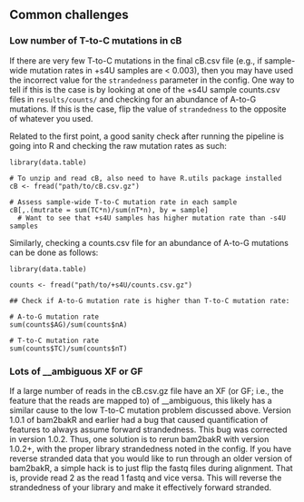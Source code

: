 ## Common challenges

### Low number of T-to-C mutations in cB
If there are very few T-to-C mutations in the final cB.csv file (e.g., if sample-wide mutation rates in +s4U samples are < 0.003), then you may have used the incorrect value for the `strandedness` parameter in the config. One way to tell if this is the case is by looking at one of the +s4U sample counts.csv files in `results/counts/` and checking for an abundance of A-to-G mutations. If this is the case, flip the value of `strandedness` to the opposite of whatever you used.

Related to the first point, a good sanity check after running the pipeline is going into R and checking the raw mutation rates as such:

```
library(data.table)

# To unzip and read cB, also need to have R.utils package installed
cB <- fread("path/to/cB.csv.gz")

# Assess sample-wide T-to-C mutation rate in each sample
cB[,.(mutrate = sum(TC*n)/sum(nT*n), by = sample]
  # Want to see that +s4U samples has higher mutation rate than -s4U samples
```

Similarly, checking a counts.csv file for an abundance of A-to-G mutations can be done as follows:

```
library(data.table)

counts <- fread("path/to/+s4U/counts.csv.gz")

## Check if A-to-G mutation rate is higher than T-to-C mutation rate:

# A-to-G mutation rate
sum(counts$AG)/sum(counts$nA)

# T-to-C mutation rate
sum(counts$TC)/sum(counts$nT)
```

### Lots of __ambiguous XF or GF

If a large number of reads in the cB.csv.gz file have an XF (or GF; i.e., the feature that the reads are mapped to) of __ambiguous, this likely has a similar cause to the low T-to-C mutation problem discussed above. Version 1.0.1 of bam2bakR and earlier had a bug that caused quantification of features to always assume forward strandedness. This bug was corrected in version 1.0.2. Thus, one solution is to rerun bam2bakR with version 1.0.2+, with the proper library strandedness noted in the config. If you have reverse stranded data that you would like to run through an older version of bam2bakR, a simple hack is to just flip the fastq files during alignment. That is, provide read 2 as the read 1 fastq and vice versa. This will reverse the strandedness of your library and make it effectively forward stranded.